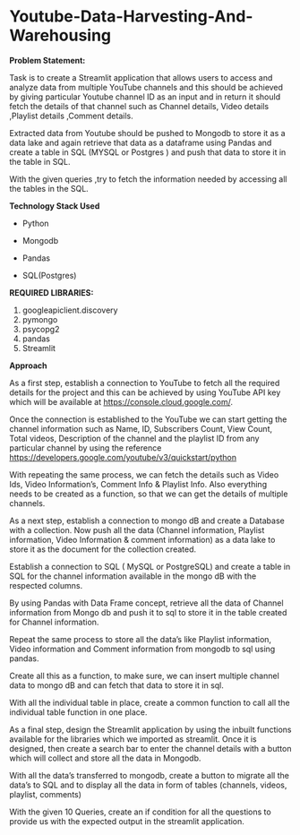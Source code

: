 # Youtube-Data-Harvesting-And-Warehousing

**Problem Statement:**

Task is to create a Streamlit application that allows users to access and analyze data from multiple YouTube channels and this should be achieved by giving particular Youtube channel ID as an input and in return it should fetch the details of that channel such as Channel details, Video details ,Playlist details ,Comment details.

Extracted data from Youtube should be pushed to Mongodb to store it as a data lake and again retrieve that data as a dataframe using Pandas and create a table in SQL (MYSQL or Postgres ) and push that data to store it in the table in SQL.

With the given queries ,try to fetch the information needed by accessing all the tables in the SQL.

**Technology Stack Used**

* Python

* Mongodb

* Pandas

* SQL(Postgres)


**REQUIRED LIBRARIES:**
1.	googleapiclient.discovery
2.	pymongo
3.	psycopg2
4.	pandas
5.	Streamlit

   
**Approach**


As a first step, establish a connection to YouTube to fetch all the required details for the project and this can be achieved by using YouTube API key which will be available at https://console.cloud.google.com/.


Once the connection is established to the YouTube we can start getting the channel information such as Name, ID, Subscribers Count, View Count, Total videos, Description of the channel and the playlist ID from any particular channel by using the reference https://developers.google.com/youtube/v3/quickstart/python


With repeating the same process, we can fetch the details such as Video Ids, Video Information’s, Comment Info & Playlist Info. Also everything needs to be created as a function, so that we can get the details of multiple channels.


As a next step, establish a connection to mongo dB and create a Database with a collection. Now push all the data (Channel information, Playlist information, Video Information & comment information) as a data lake to store it as the document for the collection created.


Establish a connection to SQL ( MySQL or PostgreSQL) and create a table in SQL for the channel information available in  the mongo dB with the respected  columns.


By using Pandas with Data Frame concept, retrieve all the data of Channel information from Mongo db and push it to sql to store it in the table created for Channel information.


Repeat the same process to store all the data’s like Playlist information, Video information and Comment information from mongodb to sql using pandas.


Create all this as a function, to make sure, we can insert multiple channel data to mongo dB and can fetch that data to store it in sql.


With all the individual table in place, create a common function to call all the individual table function in one place.


As a final step, design the Streamlit application by using the inbuilt functions available for the libraries which we imported as streamlit. Once it is designed, then create a search bar to enter the channel details with a button which will collect and store all the data in Mongodb.


With all the data’s transferred to mongodb, create a button to migrate all the data’s to SQL and to display all the data in form of tables (channels, videos, playlist, comments)


With the given 10 Queries, create an if condition for all the questions to provide us with the expected output  in the streamlit application.
